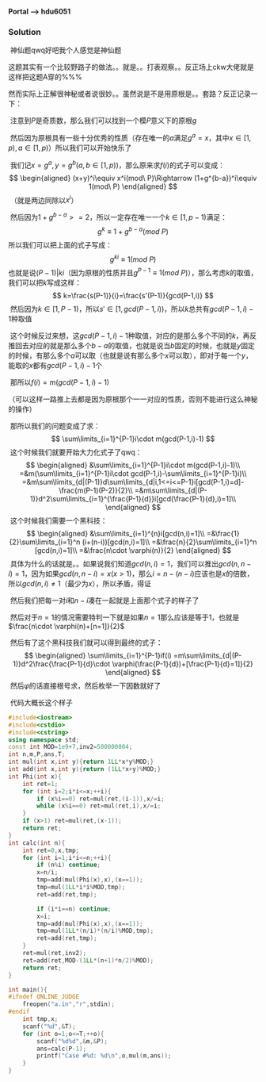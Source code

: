 **Portal --> hdu6051**

### Solution

​	神仙题qwq好吧我个人感觉是神仙题

​	这题其实有一个比较野路子的做法。。就是。。打表观察。。反正场上ckw大佬就是这样把这题A穿的%%%

​	然而实际上正解很神秘或者说很妙。。虽然说是不是用原根是。。套路？反正记录一下：

​	注意到$P$是奇质数，那么我们可以找到一个模$P$意义下的原根$g$

​	然后因为原根具有一些十分优秀的性质（存在唯一的$a$满足$g^a=x$，其中$x\in [1,p),a\in [1,p)$）所以我们可以开始快乐了

​	我们记$x=g^a,y=g^b(a,b\in [1,p))$，那么原来求$f(i)$的式子可以变成：
$$
\begin{aligned}
(x+y)^i\equiv x^i(mod\ P)\Rightarrow (1+g^{b-a})^i\equiv 1(mod\ P)
\end{aligned}
$$
​	（就是两边同除以$x^i​$）

​	然后因为$1+g^{b-a}>=2$，所以一定存在唯一一个$k\in [1,p-1)$满足：
$$
g^k\equiv1+g^{b-a}(mod \ P)
$$
​	所以我们可以把上面的式子写成：
$$
g^{ki}\equiv 1(mod\ P)
$$
​	也就是说$(P-1)|ki$（因为原根的性质并且$g^{P-1}\equiv 1 (mod\ P)$），那么考虑$k$的取值，我们可以把$k$写成这样：
$$
k=\frac{s(P-1)}{i}=\frac{s'(P-1)}{gcd(P-1,i)}
$$
​	然后因为$k\in [1,P-1)$，所以$s'\in [1,gcd(P-1,i))$，所以$k$总共有$gcd(P-1,i)-1$种取值

​	这个时候反过来想，这$gcd(P-1,i)-1$种取值，对应的是那么多个不同的$k$，再反推回去对应的就是那么多个$b-a$的取值，也就是说当$b$固定的时候，也就是$y$固定的时候，有那么多个$a$可以取（也就是说有那么多个$x$可以取），即对于每一个$y$，能取的$x$都有$gcd(P-1,i)-1$个

​	那所以$f(i)=m(gcd(P-1,i)-1)$

​	（可以这样一路推上去都是因为原根那个一一对应的性质，否则不能进行这么神秘的操作）

​	那所以我们的问题变成了求：
$$
\sum\limits_{i=1}^{P-1}i\cdot m(gcd(P-1,i)-1)
$$
​	这个时候我们就要开始大力化式子了qwq：
$$
\begin{aligned}
&\sum\limits_{i=1}^{P-1}i\cdot m(gcd(P-1,i)-1)\\
=&m(\sum\limits_{i=1}^{P-1}i\cdot gcd(P-1,i)-\sum\limits_{i=1}^{P-1}i)\\
=&m\sum\limits_{d|(P-1)}d\sum\limits_{d|i,1<=i<=P-1}i[gcd(P-1,i)=d]-\frac{m(P-1)(P-2)}{2}\\
=&m\sum\limits_{d|(P-1)}d^2\sum\limits_{i=1}^{\frac{P-1}{d}}i[gcd(\frac{P-1}{d},i)=1]\\
\end{aligned}
$$
​	这个时候我们需要一个黑科技：
$$
\begin{aligned}
&\sum\limits_{i=1}^{n}i[gcd(n,i)=1]\\
=&\frac{1}{2}\sum\limits_{i=1}^n (i+(n-i))[gcd(n,i)=1]\\
=&\frac{n}{2}\sum\limits_{i=1}^n [gcd(n,i)=1]\\
=&\frac{n\cdot \varphi(n)}{2}
\end{aligned}
$$
​	具体为什么的话就是。。如果说我们知道$gcd(n,i)=1$，我们可以推出$gcd(n,n-i)=1$，因为如果$gcd(n,n-i)=x(x>1)$，那么$i=n-(n-i)$应该也是$x$的倍数，所以$gcd(n,i)\neq 1$（最少为$x$），所以矛盾，得证

​	然后我们把每一对$i$和$n-i$凑在一起就是上面那个式子的样子了

​	然后对于$n=1$的情况需要特判一下就是如果$n=1$那么应该是等于$1$，也就是$\frac{n\cdot \varphi(n)+[n=1]}{2}$



​	然后有了这个黑科技我们就可以得到最终的式子：
$$
\begin{aligned}
\sum\limits_{i=1}^{P-1}if(i)
=m\sum\limits_{d|(P-1)}d^2\frac{\frac{P-1}{d}\cdot \varphi(\frac{P-1}{d})+[\frac{P-1}{d}=1]}{2}
\end{aligned}
$$
​	然后$\varphi$的话直接根号求，然后枚举一下因数就好了



​	代码大概长这个样子

```C++
#include<iostream>
#include<cstdio>
#include<cstring>
using namespace std;
const int MOD=1e9+7,inv2=500000004;
int n,m,P,ans,T;
int mul(int x,int y){return 1LL*x*y%MOD;}
int add(int x,int y){return (1LL*x+y)%MOD;}
int Phi(int x){
	int ret=1;
	for (int i=2;i*i<=x;++i){
		if (x%i==0) ret=mul(ret,(i-1)),x/=i;
		while (x%i==0) ret=mul(ret,i),x/=i;
	}
	if (x>1) ret=mul(ret,(x-1));
	return ret;
}
int calc(int n){
	int ret=0,x,tmp;
	for (int i=1;i*i<=n;++i){
		if (n%i) continue;
		x=n/i;
		tmp=add(mul(Phi(x),x),(x==1));
		tmp=mul(1LL*i*i%MOD,tmp);
		ret=add(ret,tmp);

		if (i*i==n) continue;
		x=i;
		tmp=add(mul(Phi(x),x),(x==1));
		tmp=mul(1LL*(n/i)*(n/i)%MOD,tmp);
		ret=add(ret,tmp);
	}
	ret=mul(ret,inv2);
	ret=add(ret,MOD-(1LL*(n+1)*n/2)%MOD);
	return ret;
}

int main(){
#ifndef ONLINE_JUDGE
	freopen("a.in","r",stdin);
#endif
	int tmp,x;
	scanf("%d",&T);
	for (int o=1;o<=T;++o){
		scanf("%d%d",&m,&P);
		ans=calc(P-1);
		printf("Case #%d: %d\n",o,mul(m,ans));
	}
}
```

